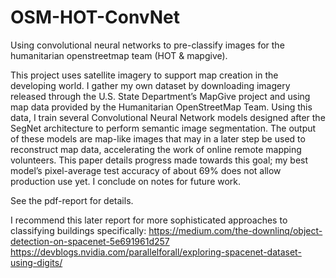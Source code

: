 # OSM-HOT-ConvNet
Using convolutional neural networks to pre-classify images for the humanitarian openstreetmap team (HOT &amp; mapgive).

This project uses satellite imagery to support map creation in the developing world. I gather my own dataset by downloading imagery released through the U.S. State Department’s MapGive project and using map data provided by the Humanitarian OpenStreetMap Team. Using this data, I train several Convolutional Neural Network models designed after the SegNet architecture to perform semantic image segmentation. The output of these models are map-like images that may in a later step be used to reconstruct map data, accelerating the work of online remote mapping volunteers. This paper details progress made towards this goal; my best model’s pixel-average test accuracy of about 69% does not allow production use yet. I conclude on notes for future work.

See the pdf-report for details.

I recommend this later report for more sophisticated approaches to classifying buildings specifically:
https://medium.com/the-downlinq/object-detection-on-spacenet-5e691961d257
https://devblogs.nvidia.com/parallelforall/exploring-spacenet-dataset-using-digits/
